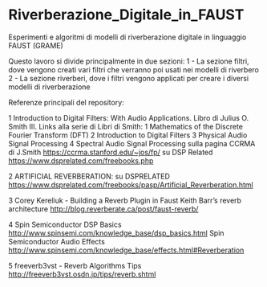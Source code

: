 # Riverberazione_Digitale_in_FAUST
Esperimenti e algoritmi di modelli di riverberazione digitale in linguaggio FAUST (GRAME)

Questo lavoro si divide principalmente in due sezioni:
1 - La sezione filtri, dove vengono creati vari filtri che verranno poi usati nei modelli di riverbero
2 - La sezione riverberi, dove i filtri vengono applicati per creare i diversi modelli di riverberazione


Referenze principali del repository:

1 
Introduction to Digital Filters: 
With Audio Applications.
Libro di Julius O. Smith III.
Links alla serie di Libri di Smith:
1 Mathematics of the Discrete Fourier Transform (DFT)
2 Introduction to Digital Filters
3 Physical Audio Signal Processing
4 Spectral Audio Signal Processing
sulla pagina CCRMA di J.Smith
https://ccrma.stanford.edu/~jos/fp/
su DSP Related
https://www.dsprelated.com/freebooks.php

2
ARTIFICIAL REVERBERATION: su DSPRELATED
https://www.dsprelated.com/freebooks/pasp/Artificial_Reverberation.html

3
Corey Kereliuk - Building a Reverb Plugin in Faust
Keith Barr’s reverb architecture
http://blog.reverberate.ca/post/faust-reverb/

4
Spin Semiconductor DSP Basics
http://www.spinsemi.com/knowledge_base/dsp_basics.html
Spin Semiconductor Audio Effects
http://www.spinsemi.com/knowledge_base/effects.html#Reverberation

5
freeverb3vst - Reverb Algorithms Tips 
http://freeverb3vst.osdn.jp/tips/reverb.shtml
